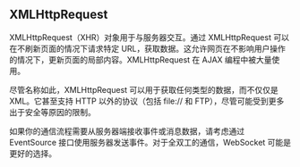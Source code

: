 ## XMLHttpRequest

XMLHttpRequest（XHR）对象用于与服务器交互。通过 XMLHttpRequest 可以在不刷新页面的情况下请求特定 URL，获取数据。这允许网页在不影响用户操作的情况下，更新页面的局部内容。XMLHttpRequest 在 AJAX 编程中被大量使用。

尽管名称如此，XMLHttpRequest 可以用于获取任何类型的数据，而不仅仅是 XML。它甚至支持 HTTP 以外的协议（包括 file:// 和 FTP），尽管可能受到更多出于安全等原因的限制。

如果你的通信流程需要从服务器端接收事件或消息数据，请考虑通过 EventSource 接口使用服务器发送事件。对于全双工的通信，WebSocket 可能是更好的选择。
